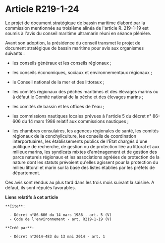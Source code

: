 # Article R219-1-24

Le projet de document stratégique de bassin maritime élaboré par la commission mentionnée au troisième alinéa de l'article R.
219-1-19 est soumis à l'avis du conseil maritime ultramarin réuni en séance plénière. 

Avant son adoption, la présidence du conseil transmet le projet de document stratégique de bassin maritime pour avis aux
organismes suivants :

- les conseils généraux et les conseils régionaux ;

- les conseils économiques, sociaux et environnementaux régionaux ;

- le Conseil national de la mer et des littoraux ;

- les comités régionaux des pêches maritimes et des élevages marins ou à défaut le Comité national de la pêche et des
élevages marins ;

- les comités de bassin et les offices de l'eau ;

- les commissions nautiques locales prévues à l'article 5 du décret n° 86-606 du 14 mars 1986 relatif aux commissions
nautiques ;

- les chambres consulaires, les agences régionales de santé, les comités régionaux de la conchyliculture, les conseils de
coordination interportuaires, les établissements publics de l'Etat chargés d'une politique de recherche, de gestion ou de
protection liée au littoral et aux milieux marins, les syndicats mixtes d'aménagement et de gestion des parcs naturels
régionaux et les associations agréées de protection de la nature dont les statuts prévoient qu'elles agissent pour la
protection du milieu littoral et marin sur la base des listes établies par les préfets de département. 

Ces avis sont rendus au plus tard dans les trois mois suivant la saisine. A défaut, ils sont réputés favorables.

**Liens relatifs à cet article**

	**Cite**:

	  - Décret n°86-606 du 14 mars 1986 - art. 5 (V)
	  - Code de l'environnement - art. R219-1-19 (V)

	**Créé par**:

	  - Décret n°2014-483 du 13 mai 2014 - art. 1
